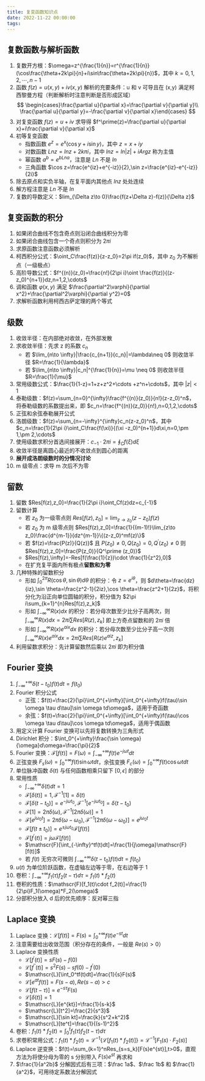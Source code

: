 ```yaml
---
title: 复变函数知识点
date: 2022-11-22 00:00:00
tags:
---
```


## 复数函数与解析函数

1. 复数开方根：$\omega=z^{\frac{1}{n}}=r^{\frac{1}{n}}(\cos\frac{\theta+2k\pi}{n}+i\sin\frac{\theta+2k\pi}{n})$，其中 $k=0,1,2,\cdots ,n-1$
2. 函数 $f(z)=u(x,y)+iv(x,y)$ 解析的充要条件：u 和 v 可导且在 (x,y) 满足柯西黎曼方程（判断解析时注意判断是否形成区域）
   $$
   \begin{cases}\frac{\partial u}{\partial x}=\frac{\partial v}{\partial y}\\ \frac{\partial u}{\partial y}=-\frac{\partial v}{\partial x}\end{cases}
   $$
3. 对复变函数 $f(z)=u+iv$ 求导得 $f^\prime(z)=\frac{\partial u}{\partial x}+i\frac{\partial v}{\partial x}$
4. 初等复变函数
   - 指数函数 $e^z=e^x(\cos y+i\sin y)$，其中 $z=x+iy$
   - 对数函数 $Lnz=lnz+2k\pi i$，其中 $lnz=ln|z|+iArgz$ 称为主值
   - 幂函数 $a^b=e^{bLna}$，注意是 $Ln$ 不是 $ln$
   - 三角函数 $\cos z=\frac{e^{iz}+e^{-iz}}{2},\sin z=\frac{e^{iz}-e^{-iz}}{2i}$
5. 除去原点和实负半轴，在复平面内其他点 $lnz$ 处处连续
6. 解方程注意是 $Ln$ 不是 $ln$
7. 复数的导数定义：$lim_{\Delta z\to 0}\frac{f(z+\Delta z)-f(z)}{\Delta z}$

## 复变函数的积分

1. 如果闭合曲线不包含奇点则沿闭合曲线积分为零
2. 如果闭合曲线包含一个奇点则积分为 $2\pi i$
3. 求原函数注意函数必须解析
4. 柯西积分公式：$\oint_C\frac{f(z)}{z-z_0}=2\pi if(z_0)$，其中 $z_0$ 为不解析点（一级极点）
5. 高阶导数公式：$f^{(n)}(z_0)=\frac{n!}{2\pi i}\oint \frac{f(z)}{(z-z_0)^{n+1}}dz,n=1,2,\cdots$
6. 调和函数 $\varphi(x,y)$ 满足 $\frac{\partial^2\varphi}{\partial x^2}+\frac{\partial^2\varphi}{\partial y^2}=0$
7. 求解析函数利用柯西古萨定理的两个等式

## 级数

1. 收敛半径：在内部绝对收敛，在外部发散
2. 求收敛半径：先求 z 的系数 $c_n$
   - 若 $\lim_{n\to \infty}|\frac{c_{n+1}}{c_n}|=\lambda\neq 0$ 则收敛半径 $R=\frac{1}{\lambda}$
   - 若 $\lim_{n\to \infty}|c_n|^{\frac{1}{n}}=\mu \neq 0$ 则收敛半径 $R=\frac{1}{\mu}$
3. 常用级数公式：$\frac{1}{1-z}=1+z+z^2+\cdots +z^n+\cdots$，其中 $|z|<1$
4. 泰勒级数：$f(z)=\sum_{n=0}^{\infty}\frac{f^{(n)}(z_0)}{n!}(z-z_0)^n$，将泰勒级数的系数提出来，即 $c_n=\frac{f^{(n)}(z_0)}{n!},n=0,1,2,\cdots$
5. 正弦和余弦泰勒展开公式
6. 洛朗级数：$f(z)=\sum_{n=-\infty}^{\infty}c_n(z-z_0)^n$，其中 $c_n=\frac{1}{2\pi i}\oint_C\frac{f(\xi)}{(\xi -z_0)^{n+1}}d\xi,n=0,\pm 1,\pm 2,\cdots$
7. 使用级数求积分首选间接展开：$c_{-1}\cdot 2\pi i=\oint_Cf(\xi)d\xi$
8. 收敛半径是离圆心最近的不收敛点到圆心的距离
9. **展开成洛朗级数时的分情况讨论**
10. m 级零点：求导 m 次后不为零

## 留数

1. 留数 $Res[f(z),z_0]=\frac{1}{2\pi i}\oint_Cf(z)dz=c_{-1}$
2. 留数计算
   - 若 $z_0$ 为一级零点则 $Res[f(z),z_0]=\lim_{z\to z_0}(z-z_0)f(z)$
   - 若 $z_0$ 为 m 级零点则 $Res[f(z),z_0]=\frac{1}{(m-1)!}\lim_{z\to z_0}\frac{d^{m-1}}{dz^{m-1}}\{(z-z_0)^mf(z)\}$
   - 若 $f(z)=\frac{P(z)}{Q(z)}$ 且 $P(z_0)\neq 0,Q(z_0)=0,Q^\prime (z_0)\neq 0$ 则 $Res[f(z),z_0]=\frac{P(z_0)}{Q^\prime (z_0)}$
   - $Res[f(z),\infty]=-Res[f(\frac{1}{z})\cdot \frac{1}{z^2},0]$
   - 在扩充复平面内所有极点**留数和为零**
3. 几种特殊的留数积分
   - 形如 $\int_0^{2\pi}R(\cos \theta,\sin \theta)d\theta$ 的积分：令 $z=e^{i\theta}$，则 $d\theta=\frac{dz}{iz},\sin \theta=\frac{z^2-1}{2iz},\cos \theta=\frac{z^2+1}{2z}$，将积分化为沿正向单位圆轴的积分，积分值为 $2\pi i\sum_{k=1}^{n}Res[f(z),z_k]$
   - 形如 $\int_{-\infty} ^\infty R(x)dx$ 的积分：若分母次数至少比分子高两次，则 $\int_{-\infty} ^\infty R(x)dx=2\pi i\sum Res[R(z),z_k]$ 即上方奇点留数和的 $2\pi i$ 倍
   - 形如 $\int_{-\infty} ^\infty R(x)e^{aix}dx$ 的积分：若分母次数至少比分子高一次则 $\int_{-\infty} ^\infty R(x)e^{aix}dx=2\pi i\sum Res[R(z)e^{aiz},z_k]$
4. 利用留数求积分：先计算留数然后乘以 $2\pi i$ 即为积分值

## Fourier 变换

1. $\int_{-\infty}^{+\infty}\delta(t-t_0)f(t)dt=f(t_0)$
2. Fourier 积分公式
   - 正弦：$f(t)=\frac{2}{\pi}\int_0^{+\infty}[\int_0^{+\infty}f(\tau)\sin \omega \tau d\tau]\sin \omega td\omega$，适用于奇函数
   - 余弦：$f(t)=\frac{2}{\pi}\int_0^{+\infty}[\int_0^{+\infty}f(\tau)\cos \omega \tau d\tau]\cos \omega td\omega$，适用于偶函数
3. 用定义计算 Fourier 变换可以先将复数转换为三角形式
4. Dirichlet 积分：$\int_0^{+\infty}\frac{\sin \omega}{\omega}d\omega=\frac{\pi}{2}$
5. Fourier 变换：$\mathscr{F}[f(t)]=F(\omega)=\int_{-\infty}^{+\infty}f(t)e^{-j\omega t}dt$
6. 正弦变换 $F_s(\omega)=\int_0^{+\infty}f(t)\sin \omega tdt$，余弦变换 $F_c(\omega)=\int_0^{+\infty}f(t)\cos \omega tdt$
7. 单位脉冲函数 $\delta(t)$ 与任何函数相乘只留下 $[0,\epsilon]$ 的部分
8. 常用性质
   - $\int_{-\infty}^{+\infty}\delta(t)dt=1$
   - $\mathscr{F}[\delta (t)]=1,\mathscr{F}^{-1}[1]=\delta (t)$
   - $\mathscr{F}[\delta (t-t_0)]=e^{-j\omega t_0},\mathscr{F}^{-1}[e^{-j\omega t_0}]=\delta (t-t_0)$
   - $\mathscr{F}[1]=2\pi \delta (\omega),\mathscr{F}^{-1}[2\pi \delta(\omega)]=1$
   - $\mathscr{F}[e^{j\omega_0t}]=2\pi \delta(\omega-\omega_0),\mathscr{F}^{-1}[2\pi \delta(\omega-\omega_0)]=e^{j\omega_0t}$
   - $\mathscr{F}[f(t\pm t_0)]=e^{\pm j\omega t_0}\mathscr{F}[f(t)]$
   - $\mathscr{F}[f^\prime(t)]=j\omega \mathscr{F}[f(t)]$
   - $\mathscr{F}[\int_{-\infty}^tf(t)dt]=\frac{1}{j\omega}\mathscr{F}[f(t)]$
   - 若 $f(t)$ 无穷次可微则 $\int_{-\infty}^{+\infty}\delta(t-t_0)f(t)dt=f(t_0)$
9. $u(t)$ 为单位阶跃函数，在虚轴左边等于零，在右边等于 1
10. 卷积：$\int_{-\infty}^{+\infty}f_1(\tau)f_2(t-\tau)d\tau=f_1(t)*f_2(t)$
11. 卷积的性质：$\mathscr{F}[f_1(t)\cdot f_2(t)]=\frac{1}{2\pi}F_1(\omega)*F_2(\omega)$
12. 分部积分放入 d 后的优先顺序：反对幂三指

## Laplace 变换

1. Laplace 变换：$\mathscr{L}[f(t)]=F(s)=\int_0^{+\infty}f(t)e^{-st}dt$
2. 注意需要给出收敛范围（积分存在的条件，一般是 $Re(s)>0$）
3. Laplace 变换性质
   - $\mathscr{L}[f^\prime(t)]=sF(s)-f(0)$
   - $\mathscr{L}[f^{\prime \prime}(t)]=s^2F(s)-sf(0)-f^\prime(0)$
   - $\mathscr{L}[\int_0^tf(t)dt]=\frac{1}{s}F(s)$
   - $\mathscr{L}[e^{at}f(t)]=F(s-a),Re(s-a)>c$
   - $\mathscr{L}[f(t-\tau)]=e^{-s\tau}F(s)$
   - $\mathscr{L}[\delta(t)]=1$
   - $\mathscr{L}[e^{kt}]=\frac{1}{s-k}$
   - $\mathscr{L}[t^2]=\frac{2}{s^3}$
   - $\mathscr{L}[\sin kt]=\frac{k}{s^2+k^2}$
   - $\mathscr{L}[te^t]=\frac{1}{(s-1)^2}$
4. 卷积：$f_1(t)*f_2(t)=\int_0^tf_1(\tau)f_2(t-\tau)d\tau$
5. 求卷积常用公式：$f_1(t)\ast f_2(t)=\mathscr{L}^{-1}\{\mathscr{L}[f_1(t)\ast f_2(t)]\}=\mathscr{L}^{-1}[F_1(s)\cdot F_2{(s)}]$
6. Laplace 逆变换：$f(t)=\sum_{k=1}^nRes_{s=s_k}[F(s)e^{st}],t>0$，直观方法为将使分母为零的 s 分别带入 $F(s)e^{st}$ 再求和
7. $\frac{1}{a^2b}$ 分解因式后有三项：$\frac 1a$、$\frac 1b$ 和 $\frac{1}{a^2}$，可用待定系数法分解因式
